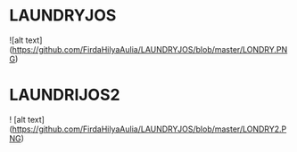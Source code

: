 # LAUNDRYJOS
![alt text] (https://github.com/FirdaHilyaAulia/LAUNDRYJOS/blob/master/LONDRY.PNG)
# LAUNDRIJOS2
! [alt text] (https://github.com/FirdaHilyaAulia/LAUNDRYJOS/blob/master/LONDRY2.PNG)
